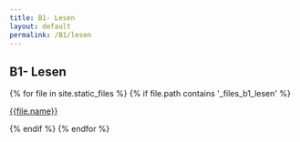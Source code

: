 ```yaml
---
title: B1- Lesen
layout: default
permalink: /B1/lesen
---
```


## B1- Lesen
<div>
{% for file in site.static_files %}
    {% if file.path contains '_files_b1_lesen' %}   
        <p> 
            <a href="{{site.url}}{{file.path}}">{{file.name}}</a>
        </p>
    {% endif %}
{% endfor %}
</div>

